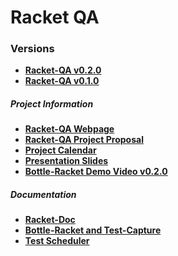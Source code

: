 # Racket QA

### Versions
* [**Racket-QA v0.2.0**][Milestone2]
* [**Racket-QA v0.1.0**][Milestone1]

##### Project Information
* <a href="http://opls15projects.github.io/Racket-QA/" target="_blank">**Racket-QA Webpage**</a>
* <a href="https://github.com/Dossar/FP4-proposal" target="_blank">**Racket-QA Project Proposal**</a>
* <a href="https://docs.google.com/spreadsheets/d/1FT8ZNomihkExBPH3syUVGtOUYCphharifb_k9nDoNv0/edit#gid=0" target="_blank">**Project Calendar**</a>
* <a href="https://docs.google.com/presentation/d/1Ff5LjW92cEDqhPJGla6IjBosKEh1DuKNqqaBsNtIqRg/edit#slide=id.p" target="_blank">**Presentation Slides**</a>
* <a href="https://www.youtube.com/watch?v=gEtNu75CSl4" target="_blank">**Bottle-Racket Demo Video v0.2.0**</a>


##### Documentation
* [**Racket-Doc**][Racket-Doc Document]
* [**Bottle-Racket and Test-Capture**][Bottle-Racket Document]
* [**Test Scheduler**][Test Scheduler Document]


<!-- Links -->
[Milestone1]: https://github.com/oplS15projects/Racket-QA/releases/tag/v0.1.0
[Milestone2]: https://github.com/oplS15projects/Racket-QA/releases/tag/v0.2.0
[QA-Email Document]: https://github.com/oplS15projects/Racket-QA/blob/master/QA-Email/readme.md
[Racket-Doc Document]: https://github.com/oplS15projects/Racket-QA/blob/master/Racket-Doc/README.md
[Bottle-Racket Document]: https://github.com/oplS15projects/Racket-QA/blob/master/Bottle-Racket/README.md
[Test Scheduler Document]: https://github.com/oplS15projects/Racket-QA/blob/master/Test-Automation/readme.md
